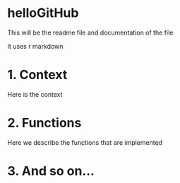 helloGitHub
===========

This will be the readme file and documentation of the file

It uses r markdown

# 1. Context

Here is the context

# 2. Functions

Here we describe the functions that are implemented

# 3. And so on...


